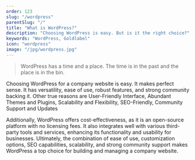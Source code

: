 ```yaml
---
order: 123
slug: "/wordpress"
parentSlug: "/"
title: "What is WordPress?"
description: "Choosing WordPress is easy. But is it the right choice?"
keywords: "WordPress, Goldlabel"
icon: "wordpress"
image: "/jpg/wordpress.jpg"
---
```

> WordPress has a time and a place. The time is in the past and the place is in the bin.

Choosing WordPress for a company website is easy. It makes perfect sense. It has  versatility, ease of use, robust features, and strong community backing it. Other true reasons are User-Friendly Interface, Abundant Themes and Plugins, Scalability and Flexibility, SEO-Friendly, Community Support and Updates

Additionally, WordPress offers cost-effectiveness, as it is an open-source platform with no licensing fees. It also integrates well with various third-party tools and services, enhancing its functionality and usability for businesses. Ultimately, the combination of ease of use, customization options, SEO capabilities, scalability, and strong community support makes WordPress a top choice for building and managing a company website.
